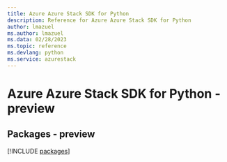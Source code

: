 ```yaml
---
title: Azure Azure Stack SDK for Python
description: Reference for Azure Azure Stack SDK for Python
author: lmazuel
ms.author: lmazuel
ms.data: 02/28/2023
ms.topic: reference
ms.devlang: python
ms.service: azurestack
---
```

# Azure Azure Stack SDK for Python - preview
## Packages - preview
[!INCLUDE [packages](azure-stack-index.md)]